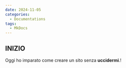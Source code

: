```yaml
---
date: 2024-11-05
categories:
  - Documentations
tags:
  - MkDocs
---
```


## INIZIO
Oggi ho imparato come creare un sito senza <strong>uccidermi</strong>.!

